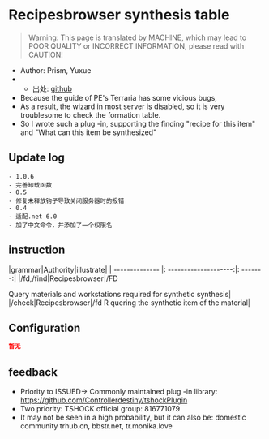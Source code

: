 # Recipesbrowser synthesis table

> Warning: This page is translated by MACHINE, which may lead to POOR QUALITY or INCORRECT INFORMATION, please read with CAUTION!


- Author: Prism, Yuxue
- - 出处: [github](https://github.com/1242509682/RecipesBrowser) 
- Because the guide of PE's Terraria has some vicious bugs,
- As a result, the wizard in most server is disabled, so it is very troublesome to check the formation table.
- So I wrote such a plug -in, supporting the finding "recipe for this item" and "What can this item be synthesized" 
## Update log

```
- 1.0.6
- 完善卸载函数
- 0.5
- 修复未释放钩子导致关闭服务器时的报错
- 0.4
- 适配.net 6.0
- 加了中文命令，并添加了一个权限名
```
## instruction

|grammar|Authority|illustrate|
| -------------- |: --------------------:|: -------:|
|/fd,/find|Recipesbrowser|/FD <Article ID> Query materials and workstations required for synthetic synthesis|
|/check|Recipesbrowser|/fd <Item ID> R quering the synthetic item of the material|

## Configuration

```json
暂无
```
## feedback
- Priority to ISSUED-> Commonly maintained plug -in library: https://github.com/Controllerdestiny/tshockPlugin
- Two priority: TSHOCK official group: 816771079
- It may not be seen in a high probability, but it can also be: domestic community trhub.cn, bbstr.net, tr.monika.love